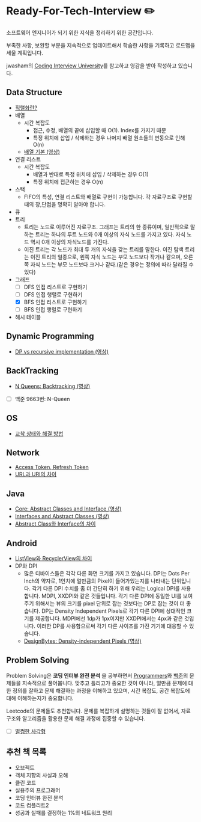 # Ready-For-Tech-Interview :pencil2:

소프트웨어 엔지니어가 되기 위한 지식을 정리하기 위한 공간입니다.

부족한 사항, 보완할 부분을 지속적으로 업데이트해서 학습한 사항을 기록하고 로드맵을 세울 계획입니다.

jwasham의 [Coding Interview University](https://github.com/jwasham/coding-interview-university/blob/main/translations/README-ko.md#%EC%9D%B4%EA%B1%B8-%EC%99%9C-%EC%8D%A8%EC%95%BC%ED%95%98%EC%A3%A0)를 참고하고 영감을 받아 작성하고 있습니다.



## Data Structure

- [직렬화란?](#직렬화란)
- 배열
  - 시간 복잡도
    - 접근, 수정, 배열의 끝에 삽입할 때 O(1). Index를 가지기 때문
    - 특정 위치에 삽입 / 삭제하는 경우 나머지 배열 원소들의 변동으로 인해 O(n)
  - [배열 기본 (영상)](https://www.coursera.org/lecture/data-structures/arrays-OsBSF)
- 연결 리스트
  - 시간 복잡도
    - 배열과 반대로 특정 위치에 삽입 / 삭제하는 경우 O(1)
    - 특정 위치에 접근하는 경우 O(n)
- 스택
  - FIFO의 특성, 연결 리스트와 배열로 구현이 가능합니다. 각 자료구조로 구현할 때의 장,단점을 명확히 알아야 합니다.
- 큐
- 트리
  - 트리는 노드로 이루어진 자료구조. 그래프는 트리의 한 종류이며, 일반적으로 말하는 트리는 하나의 루트 노드와 0개 이상의 자식 노드를 가지고 있다. 자식 노드 역시 0개 이상의 자식노드를 가진다.
  - 이진 트리는 각 노드가 최대 두 개의 자식을 갖는 트리를 말한다. 이진 탐색 트리는 이진 트리의 일종으로, 왼쪽 자식 노드는 부모 노드보다 작거나 같으며, 오른쪽 자식 노드는 부모 노드보다 크거나 같다.(같은 경우는 정의에 따라 달라질 수 있다)
- 그래프
  - [ ] DFS 인접 리스트로 구현하기
  - [ ] DFS 인접 행렬로 구현하기
  - [x] BFS 인접 리스트로 구현하기
  - [ ] BFS 인접 행렬로 구현하기
- 해시 테이블

## Dynamic Programming

- [DP vs recursive implementation (영상)](https://www.coursera.org/lecture/algorithmic-thinking-2/dp-vs-recursive-implementation-M999a)

## BackTracking

- [N Queens: Backtracking (영상)](https://www.coursera.org/lecture/what-is-a-proof/n-queens-backtracking-example-optional-YiULQ)
- [ ] 백준 9663번: N-Queen 

## OS

- [교착 상태와 해결 방법](https://ko.wikipedia.org/wiki/%EA%B5%90%EC%B0%A9_%EC%83%81%ED%83%9C)

## Network

- [Access Token, Refresh Token](#token의-정의)
- [URL과 URI의 차이](#url과-uri의-차이)

## Java

- [Core: Abstract Classes and Interface (영상)](https://www.coursera.org/lecture/object-oriented-java/core-abstract-classes-and-interfaces-lc1ml)
- [Interfaces and Abstract Classes (영상)](https://www.coursera.org/lecture/java-programming-design-principles/interfaces-and-abstract-classes-dXxMO)
- [Abstract Class와 Interface의 차이](https://itandhumanities.tistory.com/51)

## Android

- [ListView와 RecyclerView의 차이](#listview와-recyclerview의-차이) 
- DP와 DPI
  - 많은 디바이스들은 각각 다른 화면 크기를 가지고 있습니다. DPI는 Dots Per Inch의 약자로, 1인치에 얼만큼의 Pixel이 들어가있는지를 나타내는 단위입니다. 각기 다른 DPI 수치를 좀 더 간단히 하기 위해 우리는 Logical DPI를 사용합니다. MDPI, XXDPI와 같은 것들입니다. 각기 다른 DPI에 동일한 UI를 보여주기 위해서는 뷰의 크기를 pixel 단위로 잡는 것보다는 DP로 잡는 것이 더 좋습니다. DP는 Density Independent Pixels로 각기 다른 DPI에 상대적인 크기를 제공합니다. MDPI에선 1dp가 1px이지만 XXDPI에서는 4px과 같은 것입니다. 이러한 DP를 사용함으로써 각기 다른 사이즈를 가진 기기에 대응할 수 있습니다.
  - [DesignBytes: Density-independent Pixels (영상)](https://www.youtube.com/watch?v=zhszwkcay2A&t=103s)

## Problem Solving

Problem Solving은 **코딩 인터뷰 완전 분석** 을 공부하면서 [Programmers](https://programmers.co.kr/learn/challenges)와 [백준](https://www.acmicpc.net/)의 문제들을 지속적으로 풀어봅니다. 맞추고 틀리고가 중요한 것이 아니라, 얼만큼 문제에 대한 정의를 잘하고 문제 해결하는 과정을 이해하고 있으며, 시간 복잡도, 공간 복잡도에 대해 이해하는지가 중요합니다.

Leetcode의 문제들도 추천합니다. 문제를 복잡하게 설명하는 것들이 잘 없어서, 자료구조와 알고리즘을 활용한 문제 해결 과정에 집중할 수 있습니다.

- [ ] [멀쩡한 사각형](https://programmers.co.kr/learn/courses/30/lessons/62048)

## 추천 책 목록

- 오브젝트
- 객체 지향의 사실과 오해
- 클린 코드
- 실용주의 프로그래머
- 코딩 인터뷰 완전 분석
- 코드 컴플리트2
- 성공과 실패를 결정하는 1%의 네트워크 원리

